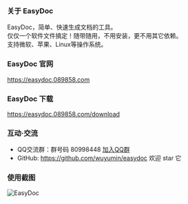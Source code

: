 ### 关于 EasyDoc

EasyDoc，简单、快速生成文档的工具。  
仅仅一个软件文件搞定！随带随用，不用安装，更不用其它依赖。  
支持微软、苹果、Linux等操作系统。

### EasyDoc 官网

<https://easydoc.089858.com>

### EasyDoc 下载

<https://easydoc.089858.com/download>

### 互动·交流

- QQ交流群：群号码 80998448 [加入QQ群](https://shang.qq.com/wpa/qunwpa?idkey=e8c0258f779fa73a7d503871d2ff0f8da5698233b79f4e29836471a1d7491494)
- GitHub: <https://github.com/wuyumin/easydoc> 欢迎 star 它

### 使用截图
![EasyDoc](https://easydoc.089858.com/static/EasyDoc.gif)